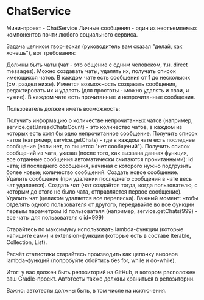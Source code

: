 # ChatService
Мини-проект - ChatService
Личные сообщения - один из неотъемлемых компонентов почти любого социального сервиса.

Задача целиком творческая (руководитель вам сказал "делай, как хочешь"), вот требования:

Должны быть чаты (чат - это общение с одним человеком, т.н. direct messages).
Можно создавать чаты, удалять их, получать список имеющихся чатов.
В каждом чате есть сообщения от 1 до нескольких (см. раздел ниже).
Имеется возможность создавать сообщения, редактировать их и удалять (для простоты - можно удалять и свои, и чужие).
В каждом чате есть прочитанные и непрочитанные сообщения.


Пользователь должен иметь возможность:

Получить информацию о количестве непрочитанных чатов (например, service.getUnreadChatsCount) - это количество чатов, в каждом из которых есть хотя бы одно непрочитанное сообщение.
Получить список чатов (например, service.getChats) - где в каждом чате есть последнее сообщение (если нет, то пишется "нет сообщений").
Получить список сообщений из чата, указав (после того, как вызвана данная функция, все отданные сообщения автоматически считаются прочитанными):
id чата;
id последнего сообщения, начиная с которого нужно подгрузить более новые;
количество сообщений.
Создать новое сообщение.
Удалить сообщение (при удалении последнего сообщения в чате весь чат удаляется).
Создать чат (чат создаётся тогда, когда пользователю, с которым до этого не было чата, отправляется первое сообщение).
Удалить чат (целиком удаляется все переписка).
Важный момент: чтобы отделять одного пользователя от другого, передавайте во все функции первым параметром id пользователя (например, service.getChats(999) - все чаты для пользователя с id=999)

Старайтесь по максимуму использовать lambda-функции (которые напишите сами) и extension-функции (которые есть в составе Iterable, Collection, List).

Расчёт статистики старайтесь производить как цепочку вызовов lambda-функций (попробуйте обойтись без for, while и do-while).

Итог: у вас должен быть репозиторий на GitHub, в котором расположен ваш Gradle-проект. Автотесты также должны храниться в репозитории.

Важно: автотесты должны быть, в том числе на исключения.
